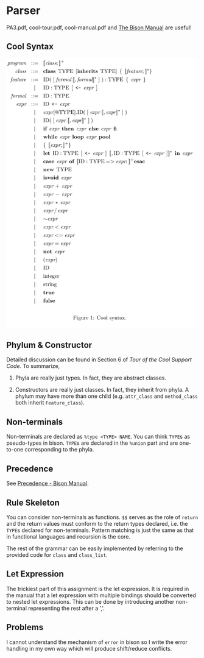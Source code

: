 # Parser

PA3.pdf, cool-tour.pdf, cool-manual.pdf and [The Bison Manual](https://www.gnu.org/software/bison/manual/html_node/index.html) are useful!

## Cool Syntax

![Cool_syntax](Screenshots/Cool_syntax.png)

## Phylum & Constructor

Detailed discussion can be found in Section 6 of *Tour of the Cool Support Code*. To summarize,

1. Phyla are really just types. In fact, they are abstract classes.

2. Constructors are really just classes. In fact, they inherit from phyla. A phylum may have more than one child (e.g. `attr_class` and `method_class` both inherit `Feature_class`).

## Non-terminals

Non-terminals are declared as `%type <TYPE> NAME`. You  can think `TYPE`s as pseudo-types in bison. `TYPE`s are declared in the `%union` part and are one-to-one corresponding to the phyla.

## Precedence

See [Precedence - Bison Manual](https://www.gnu.org/software/bison/manual/html_node/Precedence.html#Precedence).

## Rule Skeleton

You can consider non-terminals as functions. `$$` serves as the role of `return` and the return values must conform to the return types declared, i.e. the `TYPE`s declared for non-terminals. Pattern matching is just the same as that in functional languages and recursion is the core.

The rest of the grammar can be easily implemented by referring to the provided code for `class` and `class_list`.

## Let Expression

The trickiest part of this assignment is the let expression. It is required in the manual that a let expression with multiple bindings should be converted to nested let expressions. This can be done by introducing another non-terminal representing the rest after a ','.

## Problems

I cannot understand the mechanism of `error` in bison so I write the error handling in my own way which will produce shift/reduce conflicts.